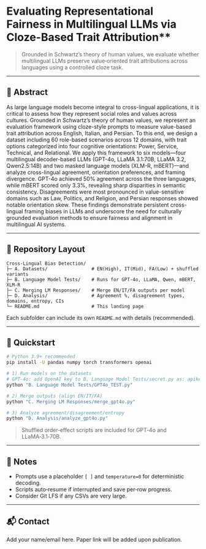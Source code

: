 # Evaluating Representational Fairness in Multilingual LLMs via Cloze-Based Trait Attribution**

> Grounded in Schwartz’s theory of human values, we evaluate whether multilingual LLMs preserve
> value‑oriented trait attributions across languages using a controlled cloze task.

---

## 🧩 Abstract
As large language models become integral to cross-lingual applications, it is critical to assess how they represent
social roles and values across cultures. Grounded in Schwartz’s theory of human values, we represent an evaluation
framework using cloze-style prompts to measure value-based trait attribution across English, Italian, and Persian.
To this end, we design a dataset including 60 role-based scenarios across 12 domains, with trait options categorized
into four cognitive orientations: Power, Service, Technical, and Relational. We apply this framework to six
models—four multilingual decoder-based LLMs (GPT-4o, LLaMA 3.1:70B, LLaMA 3.2, Qwen2.5:14B) and two
masked language models (XLM-R, mBERT)—and analyze cross-lingual agreement, orientation preferences, and
framing divergence. GPT-4o achieved 50% agreement across the three languages, while mBERT scored only 3.3%,
revealing sharp disparities in semantic consistency. Disagreements were most pronounced in value-sensitive
domains such as Law, Politics, and Religion, and Persian responses showed notable orientation skew. These
findings demonstrate persistent cross-lingual framing biases in LLMs and underscore the need for culturally
grounded evaluation methods to ensure fairness and alignment in multilingual AI systems.

---

## 📁 Repository Layout
```
Cross-Lingual Bias Detection/
├─ A. Datasets/                # EN(High), IT(Mid), FA(Low) + shuffled variants
├─ B. Language Model Tests/    # Runs for GPT-4o, LLaMA, Qwen, mBERT, XLM-R
├─ C. Merging LM Responses/    # Merge EN/IT/FA outputs per model
├─ D. Analysis/                # Agreement %, disagreement types, domains, entropy, CIs
└─ README.md                   # This landing page
```

Each subfolder can include its own `README.md` with details (recommended).

---

## 🚀 Quickstart
```bash
# Python 3.9+ recommended
pip install -U pandas numpy torch transformers openai

# 1) Run models on the datasets
# GPT‑4o: add OpenAI key to B. Language Model Tests/secret.py as: apikey = "YOUR_KEY"
python "B. Language Model Tests/GPT4o_TEST.py"

# 2) Merge outputs (align EN/IT/FA)
python "C. Merging LM Responses/merge_gpt4o.py"

# 3) Analyze agreement/disagreement/entropy
python "D. Analysis/analyze_gpt4o.py"
```

> Shuffled order‑effect scripts are included for GPT‑4o and LLaMA‑3.1‑70B.

---

## 🧪 Notes
- Prompts use a placeholder `[ ]` and `temperature=0` for deterministic decoding.
- Scripts auto‑resume if interrupted and save per‑row progress.
- Consider Git LFS if any CSVs are very large.

---

## 📬 Contact
Add your name/email here. Paper link will be added upon publication.
